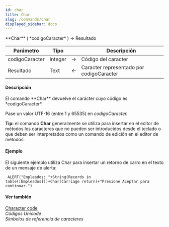 ```yaml
---
id: char
title: Char
slug: /commands/char
displayed_sidebar: docs
---
```


<!--REF #_command_.Char.Syntax-->**Char** ( *codigoCaracter* ) -> Resultado<!-- END REF-->
<!--REF #_command_.Char.Params-->
| Parámetro | Tipo |  | Descripción |
| --- | --- | --- | --- |
| codigoCaracter | Integer | &rarr; | Código del caracter |
| Resultado | Text | &larr; | Caracter representado por codigoCaracter |

<!-- END REF-->

#### Descripción 

<!--REF #_command_.Char.Summary-->El comando **Char** devuelve el carácter cuyo código es *codigoCaracter*.<!-- END REF-->  

Pase un valor UTF-16 (entre 1 y 65535) en *codigoCaracter.*

**Tip:** el comando **Char** generalmente se utiliza para insertar en el editor de métodos los caracteres que no pueden ser introducidos desde el teclado o que deben ser interpretados como un comando de edición en el editor de métodos.

#### Ejemplo 

El siguiente ejemplo utiliza Char para insertar un retorno de carro en el texto de un mensaje de alerta:

```4d
 ALERT("Empleados: "+String(Records in table([Empleados]))+Char(Carriage return)+"Presione Aceptar para continuar.")
```

#### Ver también 

[Character code](character-code.md)  
*Códigos Unicode*  
*Símbolos de referencia de caracteres*  